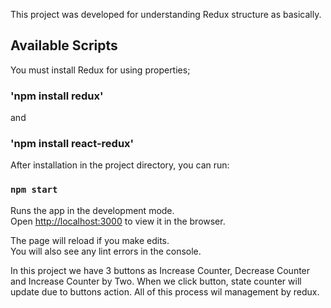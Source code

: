 This project was developed for understanding Redux structure as basically.

## Available Scripts


You must install Redux for using properties;

### 'npm install redux'

and

### 'npm install react-redux'

After installation in the project directory, you can run:

### `npm start`

Runs the app in the development mode.<br />
Open [http://localhost:3000](http://localhost:3000) to view it in the browser.

The page will reload if you make edits.<br />
You will also see any lint errors in the console.


In this project we have 3 buttons as Increase Counter, Decrease Counter and Increase Counter by Two. When we click button, state counter will update due to buttons action. All of this process wil management by redux.

